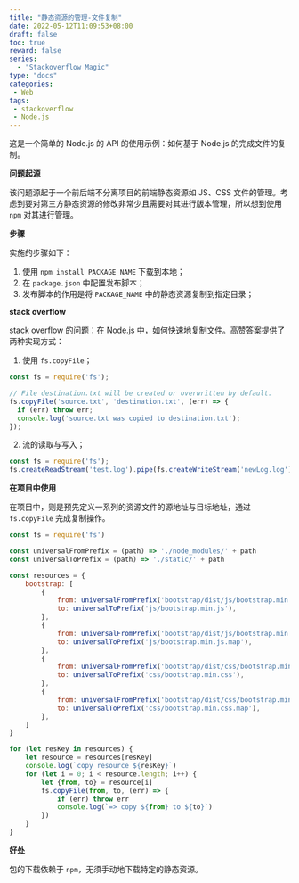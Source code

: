 ```yaml
---
title: "静态资源的管理-文件复制"
date: 2022-05-12T11:09:53+08:00
draft: false
toc: true
reward: false
series:
  - "Stackoverflow Magic"
type: "docs"
categories:
 - Web
tags:
 - stackoverflow
 - Node.js
---
```


这是一个简单的 Node.js 的 API 的使用示例：如何基于 Node.js 的完成文件的复制。

<!--more-->

**问题起源**

该问题源起于一个前后端不分离项目的前端静态资源如 JS、CSS 文件的管理。考虑到要对第三方静态资源的修改非常少且需要对其进行版本管理，所以想到使用 `npm` 对其进行管理。

**步骤**

实施的步骤如下：

1. 使用 `npm install PACKAGE_NAME` 下载到本地；
2. 在 `package.json` 中配置发布脚本；
3. 发布脚本的作用是将 `PACKAGE_NAME` 中的静态资源复制到指定目录；

**stack overflow**

stack overflow 的问题：在 Node.js 中，如何快速地复制文件。高赞答案提供了两种实现方式：

1. 使用 `fs.copyFile`；

```js
const fs = require('fs');

// File destination.txt will be created or overwritten by default.
fs.copyFile('source.txt', 'destination.txt', (err) => {
  if (err) throw err;
  console.log('source.txt was copied to destination.txt');
});
```

2. 流的读取与写入；

```js
const fs = require('fs');
fs.createReadStream('test.log').pipe(fs.createWriteStream('newLog.log'));
```

**在项目中使用**

在项目中，则是预先定义一系列的资源文件的源地址与目标地址，通过 `fs.copyFile` 完成复制操作。

```js
const fs = require('fs')

const universalFromPrefix = (path) => './node_modules/' + path
const universalToPrefix = (path) => './static/' + path

const resources = {
    bootstrap: [
        {
            from: universalFromPrefix('bootstrap/dist/js/bootstrap.min.js'),
            to: universalToPrefix('js/bootstrap.min.js'),
        },
        {
            from: universalFromPrefix('bootstrap/dist/js/bootstrap.min.js.map'),
            to: universalToPrefix('js/bootstrap.min.js.map'),
        },
        {
            from: universalFromPrefix('bootstrap/dist/css/bootstrap.min.css'),
            to: universalToPrefix('css/bootstrap.min.css'),
        },
        {
            from: universalFromPrefix('bootstrap/dist/css/bootstrap.min.css.map'),
            to: universalToPrefix('css/bootstrap.min.css.map'),
        },
    ]
}

for (let resKey in resources) {
    let resource = resources[resKey]
    console.log(`copy resource ${resKey}`)
    for (let i = 0; i < resource.length; i++) {
        let {from, to} = resource[i]
        fs.copyFile(from, to, (err) => {
            if (err) throw err
            console.log(`=> copy ${from} to ${to}`)
        })
    }
}
```

**好处**

包的下载依赖于 `npm`，无须手动地下载特定的静态资源。